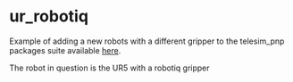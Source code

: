 # ur_robotiq

Example of adding a new robots with a different gripper to the telesim_pnp packages suite available [here](https://github.com/09ubberboy90/telesim_pnp.git).

The robot in question is the UR5 with a robotiq gripper
